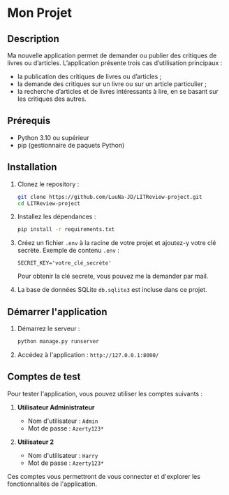 # Mon Projet

## Description

Ma nouvelle application permet de demander ou publier des critiques de livres ou d’articles. L’application présente trois cas d’utilisation principaux :

- la publication des critiques de livres ou d’articles ;
- la demande des critiques sur un livre ou sur un article particulier ;
- la recherche d’articles et de livres intéressants à lire, en se basant sur les critiques des autres.

## Prérequis

- Python 3.10 ou supérieur
- pip (gestionnaire de paquets Python)

## Installation

1. Clonez le repository :

   ```bash
   git clone https://github.com/LuuNa-JD/LITReview-project.git
   cd LITReview-project
   ```

2. Installez les dépendances :

   ```bash
   pip install -r requirements.txt
   ```

3. Créez un fichier `.env` à la racine de votre projet et ajoutez-y votre clé secrète.
   Exemple de contenu `.env` :
   ```plaintext
   SECRET_KEY='votre_clé_secrète'
   ```
    Pour obtenir la clé secrete, vous pouvez me la demander par mail.

4. La base de données SQLite `db.sqlite3` est incluse dans ce projet.

## Démarrer l'application

1. Démarrez le serveur :

   ```bash
   python manage.py runserver
   ```

2. Accédez à l'application : `http://127.0.0.1:8000/`

## Comptes de test

Pour tester l'application, vous pouvez utiliser les comptes suivants :

1. **Utilisateur Administrateur**
   - Nom d'utilisateur : `Admin`
   - Mot de passe : `Azerty123*`

2. **Utilisateur 2**
   - Nom d'utilisateur : `Harry`
   - Mot de passe : `Azerty123*`

Ces comptes vous permettront de vous connecter et d'explorer les fonctionnalités de l'application.
